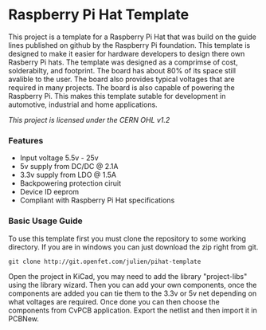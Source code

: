 # Raspberry Pi Hat Template #

This project is a template for a Raspberry Pi Hat that was build on the guide lines published on github by the Raspberry Pi foundation. This template is designed to make it easier for hardware developers to design there own Rasberry Pi hats. The template was designed as a comprimse of cost, solderabilty, and footprint. The board has about 80% of its space still avalible to the user. The board also provides typical voltages that are required in many projects. The board is also capable of powering the Raspberry Pi. This makes this template sutable for development in automotive, industrial and home applications.

*This project is licensed under the CERN OHL v1.2*

### Features ###

- Input voltage 5.5v - 25v
- 5v supply from DC/DC @ 2.1A
- 3.3v supply from LDO @ 1.5A
- Backpowering protection ciruit
- Device ID eeprom
- Compliant with Raspberry Pi Hat specifications

### Basic Usage Guide ###

To use this template first you must clone the repository to some working directory. If you are in windows you can just download the zip right from git.  

```
git clone http://git.openfet.com/julien/pihat-template
```
Open the project in KiCad, you may need to add the library "project-libs" using the library wizard. Then you can add your own components, once the components are added you can tie them to the 3.3v or 5v net depending on what voltages are required. Once done you can then choose the components from CvPCB application. Export the netlist and then import it in PCBNew. 

